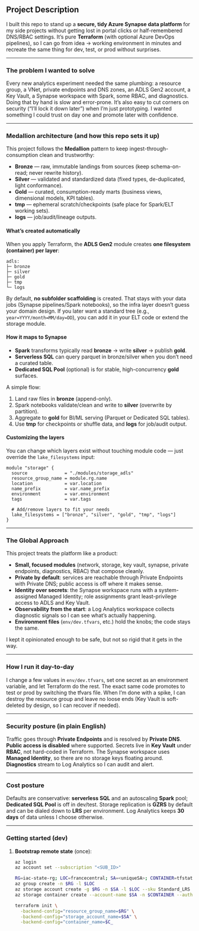 ## Project Description

I built this repo to stand up a **secure, tidy Azure Synapse data platform** for my side projects without getting lost in portal clicks or half-remembered DNS/RBAC settings. It’s pure **Terraform** (with optional Azure DevOps pipelines), so I can go from idea → working environment in minutes and recreate the same thing for dev, test, or prod without surprises.

---

### The problem I wanted to solve

Every new analytics experiment needed the same plumbing: a resource group, a VNet, private endpoints and DNS zones, an ADLS Gen2 account, a Key Vault, a Synapse workspace with Spark, some RBAC, and diagnostics. Doing that by hand is slow and error-prone. It’s also easy to cut corners on security (“I’ll lock it down later”) when I’m just prototyping. I wanted something I could trust on day one and promote later with confidence.

---

### Medallion architecture (and how this repo sets it up)

This project follows the **Medallion** pattern to keep ingest-through-consumption clean and trustworthy:

- **Bronze** — raw, immutable landings from sources (keep schema-on-read; never rewrite history).
- **Silver** — validated and standardized data (fixed types, de-duplicated, light conformance).
- **Gold** — curated, consumption-ready marts (business views, dimensional models, KPI tables).
- **tmp** — ephemeral scratch/checkpoints (safe place for Spark/ELT working sets).
- **logs** — job/audit/lineage outputs.

#### What’s created automatically

When you apply Terraform, the **ADLS Gen2** module creates **one filesystem (container) per layer**:

```text
adls:
├─ bronze
├─ silver
├─ gold
├─ tmp
└─ logs
```

By default, **no subfolder scaffolding** is created. That stays with your data jobs (Synapse pipelines/Spark notebooks), so the infra layer doesn’t guess your domain design. If you later want a standard tree (e.g., `year=YYYY/month=MM/day=DD`), you can add it in your ELT code or extend the storage module.

#### How it maps to Synapse

- **Spark** transforms typically read **bronze** → write **silver** → publish **gold**.
- **Serverless SQL** can query parquet in bronze/silver when you don’t need a curated table.
- **Dedicated SQL Pool** (optional) is for stable, high-concurrency **gold** surfaces.

A simple flow:

1. Land raw files in **bronze** (append-only).
2. Spark notebooks validate/clean and write to **silver** (overwrite by partition).
3. Aggregate to **gold** for BI/ML serving (Parquet or Dedicated SQL tables).
4. Use **tmp** for checkpoints or shuffle data, and **logs** for job/audit output.

#### Customizing the layers

You can change which layers exist without touching module code — just override the `lake_filesystems` input:

```hcl
module "storage" {
  source              = "./modules/storage_adls"
  resource_group_name = module.rg.name
  location            = var.location
  name_prefix         = var.name_prefix
  environment         = var.environment
  tags                = var.tags

  # Add/remove layers to fit your needs
  lake_filesystems = ["bronze", "silver", "gold", "tmp", "logs"]
}
```
---

### The Global Approach

This project treats the platform like a product:

- **Small, focused modules** (network, storage, key vault, synapse, private endpoints, diagnostics, RBAC) that compose cleanly.
- **Private by default**: services are reachable through Private Endpoints with Private DNS; public access is off where it makes sense.
- **Identity over secrets**: the Synapse workspace runs with a system-assigned Managed Identity; role assignments grant least-privilege access to ADLS and Key Vault.
- **Observability from the start**: a Log Analytics workspace collects diagnostic signals so I can see what’s actually happening.
- **Environment files** (`env/dev.tfvars`, etc.) hold the knobs; the code stays the same.

I kept it opinionated enough to be safe, but not so rigid that it gets in the way.

---

### How I run it day-to-day

I change a few values in `env/dev.tfvars`, set one secret as an environment variable, and let Terraform do the rest. The exact same code promotes to test or prod by switching the tfvars file. When I’m done with a spike, I can destroy the resource group and leave no loose ends (Key Vault is soft-deleted by design, so I can recover if needed).

---

### Security posture (in plain English)

Traffic goes through **Private Endpoints** and is resolved by **Private DNS**. **Public access is disabled** where supported. Secrets live in **Key Vault** under **RBAC**, not hard-coded in Terraform. The Synapse workspace uses **Managed Identity**, so there are no storage keys floating around. **Diagnostics** stream to Log Analytics so I can audit and alert.

---

### Cost posture

Defaults are conservative: **serverless SQL** and an autoscaling **Spark** pool; **Dedicated SQL Pool** is off in dev/test. Storage replication is **GZRS** by default and can be dialed down to **LRS** per environment. Log Analytics keeps **30 days** of data unless I choose otherwise.

---

### Getting started (dev)

1. **Bootstrap remote state** (once):
   ```bash
   az login
   az account set --subscription "<SUB_ID>"

   RG=iac-state-rg; LOC=francecentral; SA=<uniqueSA>; CONTAINER=tfstate
   az group create -n $RG -l $LOC
   az storage account create -g $RG -n $SA -l $LOC --sku Standard_LRS --kind StorageV2 --min-tls-version TLS1_2
   az storage container create --account-name $SA -n $CONTAINER --auth-mode login

   terraform init \
     -backend-config="resource_group_name=$RG" \
     -backend-config="storage_account_name=$SA" \
     -backend-config="container_name=$C_
